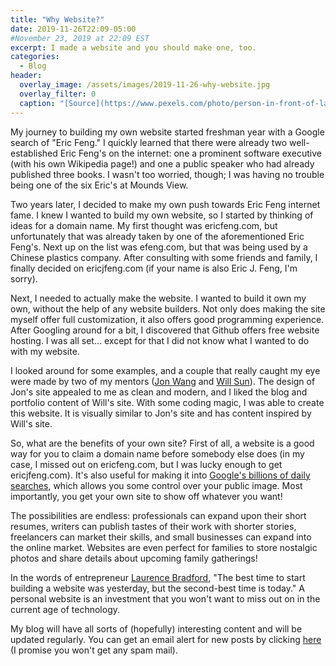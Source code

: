 ```yaml
---
title: "Why Website?"
date: 2019-11-26T22:09-05:00
#November 23, 2019 at 22:09 EST
excerpt: I made a website and you should make one, too.
categories:
  - Blog
header:
  overlay_image: /assets/images/2019-11-26-why-website.jpg
  overlay_filter: 0
  caption: "[Source](https://www.pexels.com/photo/person-in-front-of-laptop-on-brown-wooden-table-2115217/)"
---
```

My journey to building my own website started freshman year with a Google search of "Eric Feng." I quickly learned that there were already two well-established Eric Feng's on the internet: one a prominent software executive (with his own Wikipedia page!) and one a public speaker who had already published three books. I wasn't too worried, though; I was having no trouble being one of the six Eric's at Mounds View.

Two years later, I decided to make my own push towards Eric Feng internet fame. I knew I wanted to build my own website, so I started by thinking of ideas for a domain name. My first thought was ericfeng.com, but unfortunately that was already taken by one of the aforementioned Eric Feng's. Next up on the list was efeng.com, but that was being used by a Chinese plastics company. After consulting with some friends and family, I finally decided on ericjfeng.com (if your name is also Eric J. Feng, I'm sorry).

Next, I needed to actually make the website. I wanted to build it own my own, without the help of any website builders. Not only does making the site myself offer full customization, it also offers good programming experience. After Googling around for a bit, I discovered that Github offers free website hosting. I was all set... except for that I did not know what I wanted to do with my website.

I looked around for some examples, and a couple that really caught my eye were made by two of my mentors ([Jon Wang](jonxwang.com) and [Will Sun](iamwillsun.com)). The design of Jon's site appealed to me as clean and modern, and I liked the blog and portfolio content of Will's site. With some coding magic, I was able to create this website. It is visually similar to Jon's site and has content inspired by Will's site.

So, what are the benefits of your own site? First of all, a website is a good way for you to claim a domain name before somebody else does (in my case, I  missed out on ericfeng.com, but I was lucky enough to get ericjfeng.com). It's also useful for making it into [Google's billions of daily searches](https://www.internetlivestats.com/google-search-statistics/), which allows you some control over your public image. Most importantly, you get your own site to show off whatever you want!

The possibilities are endless: professionals can expand upon their short resumes, writers can publish tastes of their work with shorter stories, freelancers can market their skills, and small businesses can expand into the online market. Websites are even perfect for families to store nostalgic photos and share details about upcoming family gatherings!

In the words of entrepreneur [Laurence Bradford](https://www.linkedin.com/in/laurencebradford/), "The best time to start building a website was yesterday, but the second-best time is today." A personal website is an investment that you won't want to miss out on in the current age of technology.

My blog will have all sorts of (hopefully) interesting content and will be updated regularly. You can get an email alert for new posts by clicking [here](/subscribe/) (I promise you won't get any spam mail).
